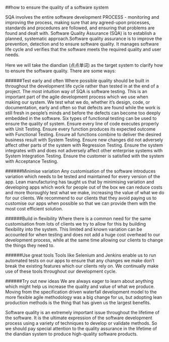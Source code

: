 ##how to ensure the quality of a software system

SQA involves the entire software development PROCESS - monitoring and improving the process, making sure that any agreed-upon processes, standards and procedures are followed, and ensuring that problems are found and dealt with. Software Quality Assurance (SQA) is to establish a planned, systematic approach.Software quality assurance is to improve the prevention, detection and to ensure software quality. It manages software life cycle and verifies that the software meets the required quality and user needs. 

Here we will take the diandian (点点单词) as the target system to clarify how to ensure the software quality. There are some ways:

######Test early and often
Where possible quality should be built in throughout the development life cycle rather than tested in at the end of a project. The most intuition way of SQA is software testing. This is an important part of the agile development process which we use when making our system. We test what we do, whether it’s design, code, or documentation, early and often so that defects are found while the work is still fresh in people’s minds and before the defects can become too deeply embedded in the software. 
Six types of functional testing can be used to ensure the quality of system. 
Ensure every line of code executes properly with Unit Testing.
Ensure every function produces its expected outcome with Functional Testing.
Ensure all functions combine to deliver the desired business result with System Testing. 
Ensure new changes did not adversely affect other parts of the system with Regression Testing. 
Ensure the system integrates with and does not adversely affect other enterprise systems with System Integration Testing. 
Ensure the customer is satisfied with the system with Acceptance Testing. 

######Minimise variation
Any customisation of the software introduces variation which needs to be tested and maintained for every version of the app. Lean manufacturing has taught us that by minimising variation and developing apps which work for people out of the box we can reduce costs and more thoroughly test what we make, increasing the value of what we do for our clients. We recommend to our clients that they avoid paying us to customise our apps when possible so that we can provide them with the most cost efficient solution.

######Build in flexibility
Where there is a common need for the same customisation from lots of clients we try to allow for this by building flexibility into the system. This limited and known variation can be accounted for when testing and does not add a huge cost overhead to our development process, while at the same time allowing our clients to change the things they need to.

######Use great tools
Tools like Selenium and Jenkins enable us to run automated tests on our apps to ensure that any changes we make don’t break the existing features which our clients rely on. We continually make use of these tools throughout our development cycle.

######Try out new ideas
We are always eager to learn about anything which might help us increase the quality and value of what we produce. Moving from the specification driven waterfall development model to the more flexible agile methodology was a big change for us, but adopting lean production methods is the thing that has given us the largest benefits.

Software quality is an extremely important issue throughout the lifetime of the software. It is the ultimate expression of the software development process using a variety of techniques to develop or validate methods. So we should pay special attention to the quality assurance in the lifetime of the diandian system to produce high-quality software products.
